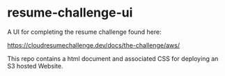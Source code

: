 # resume-challenge-ui

A UI for completing the resume challenge found here:

https://cloudresumechallenge.dev/docs/the-challenge/aws/

This repo contains a html document and associated CSS for deploying an S3 hosted Website. 
